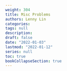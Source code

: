 ```yaml
---
weight: 304
title: Misc Problems
authors: Lenny Lin
categories: 
tags: null
description: 
draft: false
date: "2022-01-03"
lastmod: "2022-01-12"
series: null
toc: true
bookCollapseSection: true
---
```





<!--more-->

